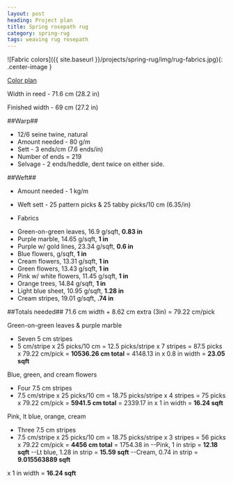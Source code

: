 ```yaml
---
layout: post
heading: Project plan
title: Spring rosepath rug
category: spring-rug
tags: weaving rug rosepath
---
```

![Fabric colors]({{ site.baseurl }}/projects/spring-rug/img/rug-fabrics.jpg){: .center-image }

<a href="spring-rug-plan.htm">Color plan</a>

Width in reed - 71.6 cm (28.2 in)

Finished width - 69 cm (27.2 in)

##Warp##
* 12/6 seine twine, natural
* Amount needed - 80 g/m
* Sett - 3 ends/cm (7.6 ends/in)
* Number of ends = 219
* Selvage - 2 ends/heddle, dent twice on either side.


##Weft##
* Amount needed - 1 kg/m
* Weft sett - 25 pattern picks & 25 tabby picks/10 cm (6.35/in)

* Fabrics
- Green-on-green leaves, 16.9 g/sqft, **0.83 in**
- Purple marble, 14.65 g/sqft, **1 in**
- Purple w/ gold lines, 23.34 g/sqft, **0.6 in**
- Blue flowers,  g/sqft, **1 in**
- Cream flowers, 13.31 g/sqft, **1 in**
- Green flowers, 13.43 g/sqft, **1 in**
- Pink w/ white flowers, 11.45 g/sqft, **1 in**
- Orange trees, 14.84 g/sqft, **1 in**
- Light blue sheet, 10.95 g/sqft, **1.28 in**
- Cream stripes, 19.01 g/sqft, **.74 in**

##Totals needed##
71.6 cm width + 8.62 cm extra (3in) = 79.22 cm/pick

Green-on-green leaves & purple marble
- Seven 5 cm stripes
- 5 cm/stripe x 25 picks/10 cm = 12.5 picks/stripe x 7 stripes = 87.5 picks x 79.22 cm/pick = **10536.26 cm total** = 4148.13 in x 0.8 in width = **23.05 sqft**

Blue, green, and cream flowers
- Four 7.5 cm stripes
- 7.5 cm/stripe x 25 picks/10 cm = 18.75 picks/stripe x 4 stripes = 75 picks x 79.22 cm/pick = **5941.5 cm total** = 2339.17 in x 1 in width = **16.24 sqft**

Pink, lt blue, orange, cream
- Three 7.5 cm stripes
- 7.5 cm/stripe x 25 picks/10 cm = 18.75 picks/stripe x 3 stripes = 56 picks x 79.22 cm/pick = **4456 cm total** = 1754.38 in
--Pink, 1 in strip = **12.18 sqft**
--Lt blue, 1.28 in strip = **15.59 sqft**
--Cream, 0.74 in strip = **9.015563889 sqft**






x 1 in width = **16.24 sqft**



